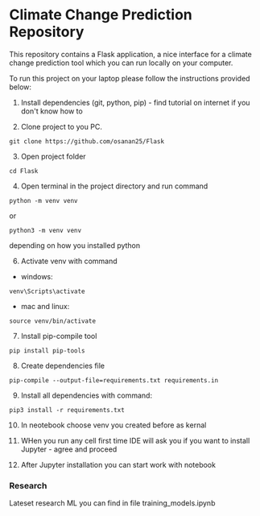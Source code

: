 # Climate Change Prediction Repository

This repository contains a Flask application, a nice interface for a climate change prediction tool which you can run locally on your computer.

To run this project on your laptop please follow the instructions provided below:
1. Install dependencies (git, python, pip) - find tutorial on internet if you don't know how to

2. Clone project to you PC.
```
git clone https://github.com/osanan25/Flask
```

3. Open project folder
```
cd Flask
```

4. Open terminal in the project directory and run command
```
python -m venv venv
```
or
```
python3 -m venv venv
```
depending on how you installed python

6. Activate venv with command
- windows: 
```
venv\Scripts\activate
```

- mac and linux:
```
source venv/bin/activate
```

7. Install pip-compile tool
```
pip install pip-tools
```

8. Create dependencies file
```
pip-compile --output-file=requirements.txt requirements.in
```

9. Install all dependencies with command:
```
pip3 install -r requirements.txt
```

10. In neotebook choose venv you created before as kernal

11. WHen you run any cell first time IDE will ask you if you want to install Jupyter - agree and proceed

12. After Jupyter installation you can start work with notebook


### Research
Lateset research ML you can find in file training_models.ipynb
